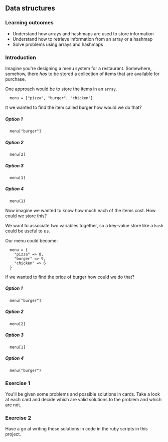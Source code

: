 ## Data structures

### Learning outcomes
* Understand how arrays and hashmaps
are used to store information
* Understand how to retrieve information from an array or a hashmap
* Solve problems using arrays and hashmaps

### Introduction

Imagine you're designing a menu system for a restaurant.  Somewhere, somehow, there _has_ to be stored a collection of items that are available for purchase.

One approach would be to store the items in an `array`.
```
  menu = ["pizza", "burger", "chicken"]
```
It we wanted to find the item called burger how would we do that?

##### Option 1
```
  menu["burger"]
```
##### Option 2
```
  menu[2]
```
##### Option 3
```
  menu[1]
```
##### Option 4
```
  menu(1)
```
Now imagine we wanted to know how much each of the items cost. How could we store this?

We want to associate two variables together,
so a key-value store like a `hash` could be useful to us.

Our menu could become:
```
  menu = {
    "pizza" => 8,
    "burger" => 9,
    "chicken" => 6
  }
```

If we wanted to find the price of burger how could we do that?

##### Option 1
```
  menu["burger"]
```
##### Option 2
```
  menu[2]
```
##### Option 3
```
  menu[1]
```
##### Option 4
```
  menu("burger")
```

### Exercise 1

You'll be given some problems and possible solutions in cards. Take a look at each card and decide which are valid solutions to the problem and which are not.

### Exercise 2

Have a go at writing these solutions in code in the ruby scripts in this project.
